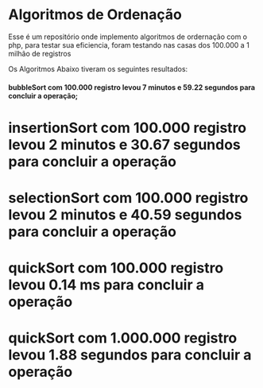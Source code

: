 # Algoritmos de Ordenação
Esse é um repositório onde implemento algoritmos de ordernação com o php, para testar sua eficiencia, foram testando nas casas dos 100.000 a 1 milhão de registros

Os Algoritmos Abaixo tiveram os seguintes resultados:
#### bubbleSort com 100.000 registro levou 7 minutos e 59.22 segundos para concluir a operação;
# insertionSort com 100.000 registro levou 2 minutos e 30.67 segundos para concluir a operação
# selectionSort com 100.000 registro levou 2 minutos e 40.59 segundos para concluir a operação
# quickSort com 100.000 registro levou 0.14 ms para concluir a operação
# quickSort com 1.000.000 registro levou 1.88 segundos para concluir a operação
